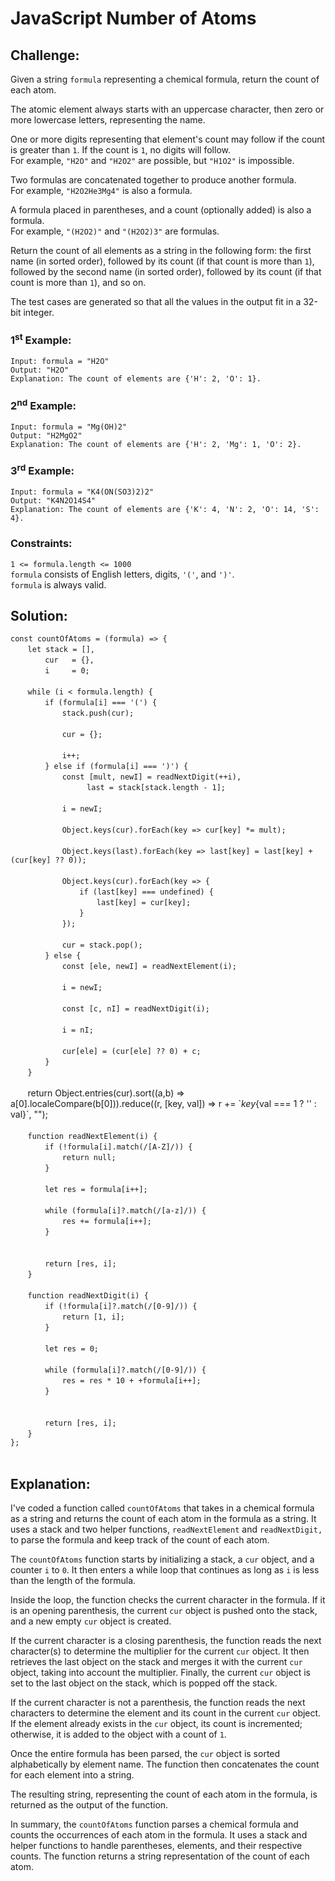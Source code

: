 # JavaScript Number of Atoms

## Challenge:

Given a string `formula` representing a chemical formula, return the count of each atom.

The atomic element always starts with an uppercase character, then zero or more lowercase letters, representing the name.

One or more digits representing that element's count may follow if the count is greater than `1`. If the count is `1`, no digits will follow.
<br/>
For example, `"H2O"` and `"H2O2"` are possible, but `"H1O2"` is impossible.

Two formulas are concatenated together to produce another formula.
<br/>
For example, `"H2O2He3Mg4"` is also a formula.

A formula placed in parentheses, and a count (optionally added) is also a formula.
<br/>
For example, `"(H2O2)"` and `"(H2O2)3"` are formulas.

Return the count of all elements as a string in the following form: the first name (in sorted order), followed by its count (if that count is more than `1`), followed by the second name (in sorted order), followed by its count (if that count is more than `1`), and so on.

The test cases are generated so that all the values in the output fit in a 32-bit integer.

### 1<sup>st</sup> Example:

`Input: formula = "H2O"`
<br/>
`Output: "H2O"`
<br/>
`Explanation: The count of elements are {'H': 2, 'O': 1}.`

### 2<sup>nd</sup> Example:

`Input: formula = "Mg(OH)2"`
<br/>
`Output: "H2MgO2"`
<br/>
`Explanation: The count of elements are {'H': 2, 'Mg': 1, 'O': 2}.`

### 3<sup>rd</sup> Example:

`Input: formula = "K4(ON(SO3)2)2"`
<br/>
`Output: "K4N2O14S4"`
<br/>
`Explanation: The count of elements are {'K': 4, 'N': 2, 'O': 14, 'S': 4}.`

### Constraints:

`1 <= formula.length <= 1000`
<br/>
`formula` consists of English letters, digits, `'('`, and `')'`.
<br/>
`formula` is always valid.

## Solution:

`const countOfAtoms = (formula) => {`
<br/>
&nbsp;&nbsp;&nbsp;&nbsp;&nbsp;&nbsp;&nbsp;`let stack = [],`
<br/>
&nbsp;&nbsp;&nbsp;&nbsp;&nbsp;&nbsp;&nbsp;&nbsp;&nbsp;&nbsp;&nbsp;&nbsp;&nbsp;&nbsp;`cur   = {},`
<br/>
&nbsp;&nbsp;&nbsp;&nbsp;&nbsp;&nbsp;&nbsp;&nbsp;&nbsp;&nbsp;&nbsp;&nbsp;&nbsp;&nbsp;`i     = 0;`
<br/>
<br/>
&nbsp;&nbsp;&nbsp;&nbsp;&nbsp;&nbsp;&nbsp;`while (i < formula.length) {`
<br/>
&nbsp;&nbsp;&nbsp;&nbsp;&nbsp;&nbsp;&nbsp;&nbsp;&nbsp;&nbsp;&nbsp;&nbsp;&nbsp;&nbsp;`if (formula[i] === '(') {`
<br/>
&nbsp;&nbsp;&nbsp;&nbsp;&nbsp;&nbsp;&nbsp;&nbsp;&nbsp;&nbsp;&nbsp;&nbsp;&nbsp;&nbsp;&nbsp;&nbsp;&nbsp;&nbsp;&nbsp;&nbsp;&nbsp;`stack.push(cur);`
<br/>
<br/>
&nbsp;&nbsp;&nbsp;&nbsp;&nbsp;&nbsp;&nbsp;&nbsp;&nbsp;&nbsp;&nbsp;&nbsp;&nbsp;&nbsp;&nbsp;&nbsp;&nbsp;&nbsp;&nbsp;&nbsp;&nbsp;`cur = {};`
<br/>
<br/>
&nbsp;&nbsp;&nbsp;&nbsp;&nbsp;&nbsp;&nbsp;&nbsp;&nbsp;&nbsp;&nbsp;&nbsp;&nbsp;&nbsp;&nbsp;&nbsp;&nbsp;&nbsp;&nbsp;&nbsp;&nbsp;`i++;`
<br/>
&nbsp;&nbsp;&nbsp;&nbsp;&nbsp;&nbsp;&nbsp;&nbsp;&nbsp;&nbsp;&nbsp;&nbsp;&nbsp;&nbsp;`} else if (formula[i] === ')') {`
<br/>
&nbsp;&nbsp;&nbsp;&nbsp;&nbsp;&nbsp;&nbsp;&nbsp;&nbsp;&nbsp;&nbsp;&nbsp;&nbsp;&nbsp;&nbsp;&nbsp;&nbsp;&nbsp;&nbsp;&nbsp;&nbsp;`const [mult, newI] = readNextDigit(++i),`
<br/>
&nbsp;&nbsp;&nbsp;&nbsp;&nbsp;&nbsp;&nbsp;&nbsp;&nbsp;&nbsp;&nbsp;&nbsp;&nbsp;&nbsp;&nbsp;&nbsp;&nbsp;&nbsp;&nbsp;&nbsp;&nbsp;&nbsp;&nbsp;&nbsp;&nbsp;&nbsp;&nbsp;&nbsp;&nbsp;&nbsp;&nbsp;`last = stack[stack.length - 1];`
<br/>
<br/>
&nbsp;&nbsp;&nbsp;&nbsp;&nbsp;&nbsp;&nbsp;&nbsp;&nbsp;&nbsp;&nbsp;&nbsp;&nbsp;&nbsp;&nbsp;&nbsp;&nbsp;&nbsp;&nbsp;&nbsp;&nbsp;`i = newI;`
<br/>
<br/>
&nbsp;&nbsp;&nbsp;&nbsp;&nbsp;&nbsp;&nbsp;&nbsp;&nbsp;&nbsp;&nbsp;&nbsp;&nbsp;&nbsp;&nbsp;&nbsp;&nbsp;&nbsp;&nbsp;&nbsp;&nbsp;`Object.keys(cur).forEach(key => cur[key] *= mult);`
<br/>
<br/>
&nbsp;&nbsp;&nbsp;&nbsp;&nbsp;&nbsp;&nbsp;&nbsp;&nbsp;&nbsp;&nbsp;&nbsp;&nbsp;&nbsp;&nbsp;&nbsp;&nbsp;&nbsp;&nbsp;&nbsp;&nbsp;`Object.keys(last).forEach(key => last[key] = last[key] + (cur[key] ?? 0));`
<br/>
<br/>
&nbsp;&nbsp;&nbsp;&nbsp;&nbsp;&nbsp;&nbsp;&nbsp;&nbsp;&nbsp;&nbsp;&nbsp;&nbsp;&nbsp;&nbsp;&nbsp;&nbsp;&nbsp;&nbsp;&nbsp;&nbsp;`Object.keys(cur).forEach(key => {`
<br/>
&nbsp;&nbsp;&nbsp;&nbsp;&nbsp;&nbsp;&nbsp;&nbsp;&nbsp;&nbsp;&nbsp;&nbsp;&nbsp;&nbsp;&nbsp;&nbsp;&nbsp;&nbsp;&nbsp;&nbsp;&nbsp;&nbsp;&nbsp;&nbsp;&nbsp;&nbsp;&nbsp;&nbsp;`if (last[key] === undefined) {`
<br/>
&nbsp;&nbsp;&nbsp;&nbsp;&nbsp;&nbsp;&nbsp;&nbsp;&nbsp;&nbsp;&nbsp;&nbsp;&nbsp;&nbsp;&nbsp;&nbsp;&nbsp;&nbsp;&nbsp;&nbsp;&nbsp;&nbsp;&nbsp;&nbsp;&nbsp;&nbsp;&nbsp;&nbsp;&nbsp;&nbsp;&nbsp;&nbsp;&nbsp;&nbsp;&nbsp;`last[key] = cur[key];`
<br/>
&nbsp;&nbsp;&nbsp;&nbsp;&nbsp;&nbsp;&nbsp;&nbsp;&nbsp;&nbsp;&nbsp;&nbsp;&nbsp;&nbsp;&nbsp;&nbsp;&nbsp;&nbsp;&nbsp;&nbsp;&nbsp;&nbsp;&nbsp;&nbsp;&nbsp;&nbsp;&nbsp;&nbsp;`}` 
<br/>
&nbsp;&nbsp;&nbsp;&nbsp;&nbsp;&nbsp;&nbsp;&nbsp;&nbsp;&nbsp;&nbsp;&nbsp;&nbsp;&nbsp;&nbsp;&nbsp;&nbsp;&nbsp;&nbsp;&nbsp;&nbsp;`});`
<br/>
<br/>
&nbsp;&nbsp;&nbsp;&nbsp;&nbsp;&nbsp;&nbsp;&nbsp;&nbsp;&nbsp;&nbsp;&nbsp;&nbsp;&nbsp;&nbsp;&nbsp;&nbsp;&nbsp;&nbsp;&nbsp;&nbsp;`cur = stack.pop();`
<br/>
&nbsp;&nbsp;&nbsp;&nbsp;&nbsp;&nbsp;&nbsp;&nbsp;&nbsp;&nbsp;&nbsp;&nbsp;&nbsp;&nbsp;`} else {`
<br/>
&nbsp;&nbsp;&nbsp;&nbsp;&nbsp;&nbsp;&nbsp;&nbsp;&nbsp;&nbsp;&nbsp;&nbsp;&nbsp;&nbsp;&nbsp;&nbsp;&nbsp;&nbsp;&nbsp;&nbsp;&nbsp;`const [ele, newI] = readNextElement(i);`
<br/>
<br/>
&nbsp;&nbsp;&nbsp;&nbsp;&nbsp;&nbsp;&nbsp;&nbsp;&nbsp;&nbsp;&nbsp;&nbsp;&nbsp;&nbsp;&nbsp;&nbsp;&nbsp;&nbsp;&nbsp;&nbsp;&nbsp;`i = newI;`
<br/>
<br/>
&nbsp;&nbsp;&nbsp;&nbsp;&nbsp;&nbsp;&nbsp;&nbsp;&nbsp;&nbsp;&nbsp;&nbsp;&nbsp;&nbsp;&nbsp;&nbsp;&nbsp;&nbsp;&nbsp;&nbsp;&nbsp;`const [c, nI] = readNextDigit(i);`
<br/>
<br/>
&nbsp;&nbsp;&nbsp;&nbsp;&nbsp;&nbsp;&nbsp;&nbsp;&nbsp;&nbsp;&nbsp;&nbsp;&nbsp;&nbsp;&nbsp;&nbsp;&nbsp;&nbsp;&nbsp;&nbsp;&nbsp;`i = nI;`
<br/>
<br/>
&nbsp;&nbsp;&nbsp;&nbsp;&nbsp;&nbsp;&nbsp;&nbsp;&nbsp;&nbsp;&nbsp;&nbsp;&nbsp;&nbsp;&nbsp;&nbsp;&nbsp;&nbsp;&nbsp;&nbsp;&nbsp;`cur[ele] = (cur[ele] ?? 0) + c;`
<br/>
&nbsp;&nbsp;&nbsp;&nbsp;&nbsp;&nbsp;&nbsp;&nbsp;&nbsp;&nbsp;&nbsp;&nbsp;&nbsp;&nbsp;`}`
<br/>
&nbsp;&nbsp;&nbsp;&nbsp;&nbsp;&nbsp;&nbsp;`}`
<br/>
<br/>
&nbsp;&nbsp;&nbsp;&nbsp;&nbsp;&nbsp;&nbsp;return Object.entries(cur).sort((a,b) => a[0].localeCompare(b[0])).reduce((r, [key, val]) => r += \`${key}${val === 1 ? '' : val}\`, "");
<br/>
<br/>
&nbsp;&nbsp;&nbsp;&nbsp;&nbsp;&nbsp;&nbsp;`function readNextElement(i) {`
<br/>
&nbsp;&nbsp;&nbsp;&nbsp;&nbsp;&nbsp;&nbsp;&nbsp;&nbsp;&nbsp;&nbsp;&nbsp;&nbsp;&nbsp;`if (!formula[i].match(/[A-Z]/)) {`
<br/>
&nbsp;&nbsp;&nbsp;&nbsp;&nbsp;&nbsp;&nbsp;&nbsp;&nbsp;&nbsp;&nbsp;&nbsp;&nbsp;&nbsp;&nbsp;&nbsp;&nbsp;&nbsp;&nbsp;&nbsp;&nbsp;`return null;`
<br/>
&nbsp;&nbsp;&nbsp;&nbsp;&nbsp;&nbsp;&nbsp;&nbsp;&nbsp;&nbsp;&nbsp;&nbsp;&nbsp;&nbsp;`}`
<br/>
<br/>
&nbsp;&nbsp;&nbsp;&nbsp;&nbsp;&nbsp;&nbsp;&nbsp;&nbsp;&nbsp;&nbsp;&nbsp;&nbsp;&nbsp;`let res = formula[i++];`
<br/>
<br/>
&nbsp;&nbsp;&nbsp;&nbsp;&nbsp;&nbsp;&nbsp;&nbsp;&nbsp;&nbsp;&nbsp;&nbsp;&nbsp;&nbsp;`while (formula[i]?.match(/[a-z]/)) {`
<br/>
&nbsp;&nbsp;&nbsp;&nbsp;&nbsp;&nbsp;&nbsp;&nbsp;&nbsp;&nbsp;&nbsp;&nbsp;&nbsp;&nbsp;&nbsp;&nbsp;&nbsp;&nbsp;&nbsp;&nbsp;&nbsp;`res += formula[i++];`
<br/>
&nbsp;&nbsp;&nbsp;&nbsp;&nbsp;&nbsp;&nbsp;&nbsp;&nbsp;&nbsp;&nbsp;&nbsp;&nbsp;&nbsp;`}`
<br/>
<br/>    
&nbsp;&nbsp;&nbsp;&nbsp;&nbsp;&nbsp;&nbsp;&nbsp;&nbsp;&nbsp;&nbsp;&nbsp;&nbsp;&nbsp;`return [res, i];`
<br/>
&nbsp;&nbsp;&nbsp;&nbsp;&nbsp;&nbsp;&nbsp;`}`
<br/>
<br/>
&nbsp;&nbsp;&nbsp;&nbsp;&nbsp;&nbsp;&nbsp;`function readNextDigit(i) {`
<br/>
&nbsp;&nbsp;&nbsp;&nbsp;&nbsp;&nbsp;&nbsp;&nbsp;&nbsp;&nbsp;&nbsp;&nbsp;&nbsp;&nbsp;`if (!formula[i]?.match(/[0-9]/)) {`
<br/>
&nbsp;&nbsp;&nbsp;&nbsp;&nbsp;&nbsp;&nbsp;&nbsp;&nbsp;&nbsp;&nbsp;&nbsp;&nbsp;&nbsp;&nbsp;&nbsp;&nbsp;&nbsp;&nbsp;&nbsp;&nbsp;`return [1, i];`
<br/>
&nbsp;&nbsp;&nbsp;&nbsp;&nbsp;&nbsp;&nbsp;&nbsp;&nbsp;&nbsp;&nbsp;&nbsp;&nbsp;&nbsp;`}`
<br/>
<br/>
&nbsp;&nbsp;&nbsp;&nbsp;&nbsp;&nbsp;&nbsp;&nbsp;&nbsp;&nbsp;&nbsp;&nbsp;&nbsp;&nbsp;`let res = 0;`
<br/>
<br/>
&nbsp;&nbsp;&nbsp;&nbsp;&nbsp;&nbsp;&nbsp;&nbsp;&nbsp;&nbsp;&nbsp;&nbsp;&nbsp;&nbsp;`while (formula[i]?.match(/[0-9]/)) {`
<br/>
&nbsp;&nbsp;&nbsp;&nbsp;&nbsp;&nbsp;&nbsp;&nbsp;&nbsp;&nbsp;&nbsp;&nbsp;&nbsp;&nbsp;&nbsp;&nbsp;&nbsp;&nbsp;&nbsp;&nbsp;&nbsp;`res = res * 10 + +formula[i++];`
<br/>
&nbsp;&nbsp;&nbsp;&nbsp;&nbsp;&nbsp;&nbsp;&nbsp;&nbsp;&nbsp;&nbsp;&nbsp;&nbsp;&nbsp;`}`
<br/>
<br/>    
&nbsp;&nbsp;&nbsp;&nbsp;&nbsp;&nbsp;&nbsp;&nbsp;&nbsp;&nbsp;&nbsp;&nbsp;&nbsp;&nbsp;`return [res, i];`
<br/>
&nbsp;&nbsp;&nbsp;&nbsp;&nbsp;&nbsp;&nbsp;`}`
<br/>
`};`
<br/>
<br/>

## Explanation:

I've coded a function called `countOfAtoms` that takes in a chemical formula as a string and returns the count of each atom in the formula as a string. It uses a stack and two helper functions, `readNextElement` and `readNextDigit,` to parse the formula and keep track of the count of each atom.
<br/>

The `countOfAtoms` function starts by initializing a stack, a `cur` object, and a counter `i` to `0`. It then enters a while loop that continues as long as `i` is less than the length of the formula.
<br/>

Inside the loop, the function checks the current character in the formula. If it is an opening parenthesis, the current `cur` object is pushed onto the stack, and a new empty `cur` object is created.
<br/>

If the current character is a closing parenthesis, the function reads the next character(s) to determine the multiplier for the current `cur` object. It then retrieves the last object on the stack and merges it with the current `cur` object, taking into account the multiplier. Finally, the current `cur` object is set to the last object on the stack, which is popped off the stack.
<br/>

If the current character is not a parenthesis, the function reads the next characters to determine the element and its count in the current `cur` object. If the element already exists in the `cur` object, its count is incremented; otherwise, it is added to the object with a count of `1`.
<br/>

Once the entire formula has been parsed, the `cur` object is sorted alphabetically by element name. The function then concatenates the count for each element into a string.
<br/>

The resulting string, representing the count of each atom in the formula, is returned as the output of the function.
<br/>

In summary, the `countOfAtoms` function parses a chemical formula and counts the occurrences of each atom in the formula. It uses a stack and helper functions to handle parentheses, elements, and their respective counts. The function returns a string representation of the count of each atom.
<br/>
<br/>